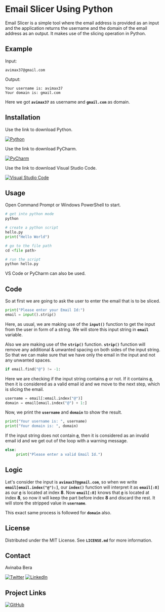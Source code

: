 <!-- TITLE -->

# Email Slicer Using Python

Email Slicer is a simple tool where the email address is provided as an input and the application returns the username and the domain of the email address as an output. It makes use of the slicing operation in Python.

<!-- EXAMPLE -->

## Example

Input:
```
avimax37@gmail.com
```

Output:
```
Your username is: avimax37
Your domain is: gmail.com
```

Here we got **`avimax37`** as username and **`gmail.com`** as domain.

<!-- INSTALLATION -->

## Installation

Use the link to download Python.

[![Python][python-shield]][python-url]

Use the link to download PyCharm.

[![PyCharm][pycharm-shield]][pycharm-url]

Use the link to download Visual Studio Code.

[![Visual Studio Code][visual studio code-shield]][visual studio code-url]

<!-- USAGE -->

## Usage

Open Command Prompt or Windows PowerShell to start.

```python
# get into python mode
python

# create a python script
hello.py
print("Hello World")

# go to the file path
cd <file path>

# run the script
python hello.py
```

VS Code or PyCharm can also be used.

<!-- CODE -->

## Code

So at first we are going to ask the user to enter the email that is to be sliced.

```python
print("Please enter your Email Id:")
email = input().strip()
```

Here, as usual, we are making use of the **`input()`** function to get the input from the user in form of a string. We will store this input string in **`email`** variable.

Also we are making use of the **`strip()`** function. **`strip()`** function will remove any additional & unwanted spacing on both sides of the input string. So that we can make sure that we have only the email in the input and not any unwanted spaces.

```python
if email.find("@") != -1:
```

Here we are checking if the input string contains **`@`** or not. If it contains **`@`**, then it is considered as a valid email id and we move to the next step, which is slicing the email.

```python
username = email[:email.index("@")]
domain = email[email.index("@") + 1:]
```

Now, we print the **`username`** and **`domain`** to show the result.

```python
print("Your username is: ", username)
print("Your domain is: ", domain)
```

If the input string does not contain **`@`**, then it is considered as an invalid email id and we get out of the loop with a warning message.

```python
else:
     print("Please enter a valid Email Id.")
```

<!-- LOGIC -->

## Logic

Let's consider the input is **`avimax37@gmail.com`**, so when we write **`email[email.index("@"):]`**, our **`index()`** function will interpret it as **`email[:8]`** as our **`@`** is located at index **8**. Now **`email[:8]`** knows that **`@`** is located at index **8**, so now it will keep the part before index **8** and discard the rest. It will store the stripped value in **`username`**.

This exact same process is followed for **`domain`** also.

<!-- LICENSE -->

## License

Distributed under the MIT License. See **`LICENSE.md`** for more information.

<!-- CONTACT -->

## Contact

Avinaba Bera

[![Twitter][twitter-shield]][twitter-url]
[![LinkedIn][linkedin-shield]][linkedin-url]

<!-- PROJECT LINKS -->

## Project Links

[![GitHub][github-shield]][github-url]

<!-- MARKDOWNS -->

[python-shield]: https://img.shields.io/badge/python-3670A0?style=for-the-badge&logo=python&logoColor=ffdd54
[python-url]: https://www.python.org/downloads

[pycharm-shield]: https://img.shields.io/badge/pycharm-143?style=for-the-badge&logo=pycharm&logoColor=black&color=black&labelColor=green
[pycharm-url]: https://www.jetbrains.com/pycharm/download/#section=windows

[visual studio code-shield]: https://img.shields.io/badge/Visual%20Studio%20Code-0078d7.svg?style=for-the-badge&logo=visual-studio-code&logoColor=white
[visual studio code-url]: https://code.visualstudio.com/download

[twitter-shield]: https://img.shields.io/badge/Twitter-%231DA1F2.svg?style=for-the-badge&logo=Twitter&logoColor=white
[twitter-url]: https://twitter.com/IainSchneider

[linkedin-shield]: https://img.shields.io/badge/linkedin-%230077B5.svg?style=for-the-badge&logo=linkedin&logoColor=white
[linkedin-url]: https://www.linkedin.com/in/avinaba-bera

[github-shield]: https://img.shields.io/badge/github-%23121011.svg?style=for-the-badge&logo=github&logoColor=white
[github-url]: https://github.com/avimax37/email-slicer-python
